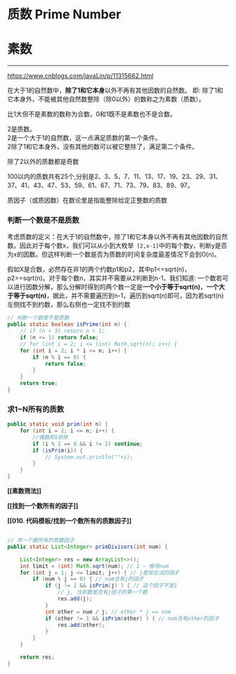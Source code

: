 # 质数 Prime Number
# 素数


---
https://www.cnblogs.com/javaLin/p/11315662.html

在大于1的自然数中，**除了1和它本身**以外不再有其他因数的自然数。
即: 除了1和它本身外，不能被其他自然数整除（除0以外）的数称之为素数（质数）。  

比1大但不是素数的数称为合数，0和1既不是素数也不是合数。

2是质数。  
2是一个大于1的自然数，这一点满足质数的第一个条件。  
2除了1和它本身外，没有其他的数可以被它整除了，满足第二个条件。

除了2以外的质数都是奇数

100以内的质数共有25个,分别是2、3、5、7、11、13、17、19、23、29、31、37、41、43、47、53、59、61、67、71、73、79、83、89、97。

质因子（或质因数）在数论里是指能整除给定正整数的质数


### 判断一个数是不是质数

考虑质数的定义：在大于1的自然数中，除了1和它本身以外不再有其他因数的自然数。因此对于每个数x，我们可以从小到大枚举` [2,x-1]`中的每个数y，判断y是否为x的因数。但这样判断一个数是否为质数的时间复杂度最差情况下会到O(n)。

假如X是合数，必然存在非1的两个约数p1和p2，其中p1<=sqrt(n)，p2>=sqrt(n)。对于每个数n，其实并不需要从2判断到n-1，我们知道:
一个数若可以进行因数分解，那么分解时得到的两个数一定是**一个小于等于sqrt(n)**，**一个大于等于sqrt(n)**，据此，并不需要遍历到n-1，遍历到sqrt(n)即可，因为若sqrt(n)左侧找不到约数，那么右侧也一定找不到约数

```java
// 判断一个数是不是质数  
public static boolean isPrime(int n) {  
    // if (n < 3) return n > 1;  
    if (n <= 1) return false;  
    // for (int i = 2; i <= (int) Math.sqrt(n); i++) {  
    for (int i = 2; i * i <= n; i++) {  
        if (n % i == 0) {  
            return false;  
        }  
    }  
    return true;  
}
```

### 求1~N所有的质数
```java
public static void prim(int n) {
    for (int i = 2; i <= n; i++) {
        //偶数和1排除
        if (i % 2 == 0 && i != 2) continue;
        if (isPrim(i)) {
            // System.out.println(""+i);
        }
    }
}
```


**[[素数筛法]]**

**[[找到一个数所有的因子]]**

**[[010. 代码模板/找到一个数所有的质数因子]]**
```java

// 求一个数所有的质数因子
public static List<Integer> primDivisors(int num) {

    List<Integer> res = new ArrayList<>();
    int limit = (int) Math.sqrt(num); // 1 ~ 根号num
    for (int j = 1; j <= limit; j++) { // j是现在试的因子
        if (num % j == 0) { // num含有j的因子
            if (j != 1 && isPrim(j) ) { // 这个因子不是1
                // j, 当前数是含有j因子的第一个数
                res.add(j);
            }
            int other = num / j; // other * j == num
            if (other != 1 && isPrim(other) ) { // num含有other的因子
                res.add(other);
            }
        }
    }

    return res;
}
```